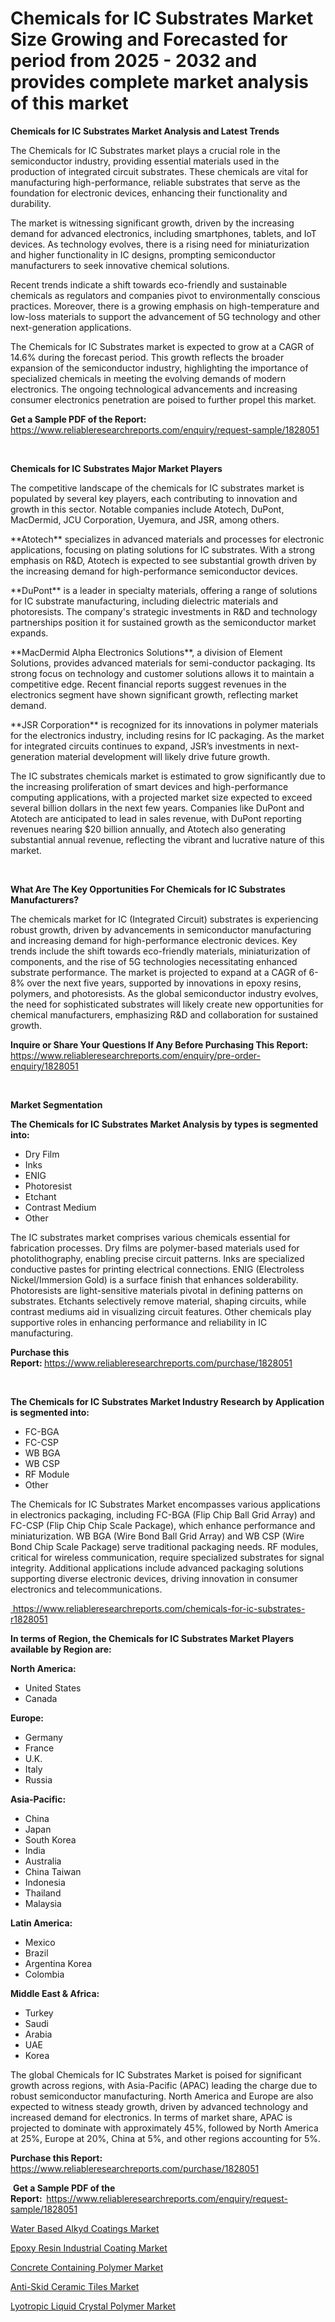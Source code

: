 <p><h1>Chemicals for IC Substrates Market Size Growing and Forecasted for period from 2025 - 2032 and provides complete market analysis of this market</h1></p><p><strong>Chemicals for IC Substrates Market Analysis and Latest Trends</strong></p>
<p><p>The Chemicals for IC Substrates market plays a crucial role in the semiconductor industry, providing essential materials used in the production of integrated circuit substrates. These chemicals are vital for manufacturing high-performance, reliable substrates that serve as the foundation for electronic devices, enhancing their functionality and durability.</p><p>The market is witnessing significant growth, driven by the increasing demand for advanced electronics, including smartphones, tablets, and IoT devices. As technology evolves, there is a rising need for miniaturization and higher functionality in IC designs, prompting semiconductor manufacturers to seek innovative chemical solutions.</p><p>Recent trends indicate a shift towards eco-friendly and sustainable chemicals as regulators and companies pivot to environmentally conscious practices. Moreover, there is a growing emphasis on high-temperature and low-loss materials to support the advancement of 5G technology and other next-generation applications.</p><p>The Chemicals for IC Substrates market is expected to grow at a CAGR of 14.6% during the forecast period. This growth reflects the broader expansion of the semiconductor industry, highlighting the importance of specialized chemicals in meeting the evolving demands of modern electronics. The ongoing technological advancements and increasing consumer electronics penetration are poised to further propel this market.</p></p>
<p><strong>Get a Sample PDF of the Report:&nbsp;</strong> <a href="https://www.reliableresearchreports.com/enquiry/request-sample/1828051?utm_campaign=9&utm_medium=2&utm_source=Github&utm_content=ia&utm_term=03042025&utm_id=chemicals-for-ic-substrates">https://www.reliableresearchreports.com/enquiry/request-sample/1828051</a></p>
<p>&nbsp;</p>
<p><strong>Chemicals for IC Substrates Major Market Players</strong></p>
<p><p>The competitive landscape of the chemicals for IC substrates market is populated by several key players, each contributing to innovation and growth in this sector. Notable companies include Atotech, DuPont, MacDermid, JCU Corporation, Uyemura, and JSR, among others.</p><p>**Atotech** specializes in advanced materials and processes for electronic applications, focusing on plating solutions for IC substrates. With a strong emphasis on R&D, Atotech is expected to see substantial growth driven by the increasing demand for high-performance semiconductor devices.</p><p>**DuPont** is a leader in specialty materials, offering a range of solutions for IC substrate manufacturing, including dielectric materials and photoresists. The company's strategic investments in R&D and technology partnerships position it for sustained growth as the semiconductor market expands. </p><p>**MacDermid Alpha Electronics Solutions**, a division of Element Solutions, provides advanced materials for semi-conductor packaging. Its strong focus on technology and customer solutions allows it to maintain a competitive edge. Recent financial reports suggest revenues in the electronics segment have shown significant growth, reflecting market demand.</p><p>**JSR Corporation** is recognized for its innovations in polymer materials for the electronics industry, including resins for IC packaging. As the market for integrated circuits continues to expand, JSR’s investments in next-generation material development will likely drive future growth.</p><p>The IC substrates chemicals market is estimated to grow significantly due to the increasing proliferation of smart devices and high-performance computing applications, with a projected market size expected to exceed several billion dollars in the next few years. Companies like DuPont and Atotech are anticipated to lead in sales revenue, with DuPont reporting revenues nearing $20 billion annually, and Atotech also generating substantial annual revenue, reflecting the vibrant and lucrative nature of this market.</p></p>
<p>&nbsp;</p>
<p><strong>What Are The Key Opportunities For Chemicals for IC Substrates Manufacturers?</strong></p>
<p><p>The chemicals market for IC (Integrated Circuit) substrates is experiencing robust growth, driven by advancements in semiconductor manufacturing and increasing demand for high-performance electronic devices. Key trends include the shift towards eco-friendly materials, miniaturization of components, and the rise of 5G technologies necessitating enhanced substrate performance. The market is projected to expand at a CAGR of 6-8% over the next five years, supported by innovations in epoxy resins, polymers, and photoresists. As the global semiconductor industry evolves, the need for sophisticated substrates will likely create new opportunities for chemical manufacturers, emphasizing R&D and collaboration for sustained growth.</p></p>
<p><strong>Inquire or Share Your Questions If Any Before Purchasing This Report:</strong> <a href="https://www.reliableresearchreports.com/enquiry/pre-order-enquiry/1828051?utm_campaign=9&utm_medium=2&utm_source=Github&utm_content=ia&utm_term=03042025&utm_id=chemicals-for-ic-substrates">https://www.reliableresearchreports.com/enquiry/pre-order-enquiry/1828051</a></p>
<p>&nbsp;</p>
<p><strong>Market Segmentation</strong></p>
<p><strong>The Chemicals for IC Substrates Market Analysis by types is segmented into:</strong></p>
<p><ul><li>Dry Film</li><li>Inks</li><li>ENIG</li><li>Photoresist</li><li>Etchant</li><li>Contrast Medium</li><li>Other</li></ul></p>
<p><p>The IC substrates market comprises various chemicals essential for fabrication processes. Dry films are polymer-based materials used for photolithography, enabling precise circuit patterns. Inks are specialized conductive pastes for printing electrical connections. ENIG (Electroless Nickel/Immersion Gold) is a surface finish that enhances solderability. Photoresists are light-sensitive materials pivotal in defining patterns on substrates. Etchants selectively remove material, shaping circuits, while contrast mediums aid in visualizing circuit features. Other chemicals play supportive roles in enhancing performance and reliability in IC manufacturing.</p></p>
<p><strong>Purchase this Report:&nbsp;</strong><a href="https://www.reliableresearchreports.com/purchase/1828051?utm_campaign=9&utm_medium=2&utm_source=Github&utm_content=ia&utm_term=03042025&utm_id=chemicals-for-ic-substrates">https://www.reliableresearchreports.com/purchase/1828051</a></p>
<p>&nbsp;</p>
<p><strong>The Chemicals for IC Substrates Market Industry Research by Application is segmented into:</strong></p>
<p><ul><li>FC-BGA</li><li>FC-CSP</li><li>WB BGA</li><li>WB CSP</li><li>RF Module</li><li>Other</li></ul></p>
<p><p>The Chemicals for IC Substrates Market encompasses various applications in electronics packaging, including FC-BGA (Flip Chip Ball Grid Array) and FC-CSP (Flip Chip Chip Scale Package), which enhance performance and miniaturization. WB BGA (Wire Bond Ball Grid Array) and WB CSP (Wire Bond Chip Scale Package) serve traditional packaging needs. RF modules, critical for wireless communication, require specialized substrates for signal integrity. Additional applications include advanced packaging solutions supporting diverse electronic devices, driving innovation in consumer electronics and telecommunications.</p></p>
<p><a href="https://www.reliableresearchreports.com/chemicals-for-ic-substrates-r1828051?utm_campaign=9&utm_medium=2&utm_source=Github&utm_content=ia&utm_term=03042025&utm_id=chemicals-for-ic-substrates">&nbsp;https://www.reliableresearchreports.com/chemicals-for-ic-substrates-r1828051</a></p>
<p><strong>In terms of Region, the Chemicals for IC Substrates Market Players available by Region are:</strong></p>
<p>
    <p> <strong> North America: </strong>
        <ul>
            <li>United States</li>
            <li>Canada</li>
        </ul>
        </p> 
    <p> <strong> Europe: </strong>
        <ul>
            <li>Germany</li>
            <li>France</li>
            <li>U.K.</li>
            <li>Italy</li>
            <li>Russia</li>
        </ul>
        </p> 
    <p> <strong> Asia-Pacific: </strong>
        <ul>
            <li>China</li>
            <li>Japan</li>
            <li>South Korea</li>
            <li>India</li>
            <li>Australia</li>
            <li>China Taiwan</li>
            <li>Indonesia</li>
            <li>Thailand</li>
            <li>Malaysia</li>
        </ul>
        </p> 
    <p> <strong> Latin America: </strong>
        <ul>
            <li>Mexico</li>
            <li>Brazil</li>
            <li>Argentina Korea</li>
            <li>Colombia</li>
        </ul>
        </p> 
    <p> <strong> Middle East & Africa: </strong>
        <ul>
            <li>Turkey</li>
            <li>Saudi</li>
            <li>Arabia</li>
            <li>UAE</li>
            <li>Korea</li>
        </ul>
    </p>
    </p>
<p><p>The global Chemicals for IC Substrates Market is poised for significant growth across regions, with Asia-Pacific (APAC) leading the charge due to robust semiconductor manufacturing. North America and Europe are also expected to witness steady growth, driven by advanced technology and increased demand for electronics. In terms of market share, APAC is projected to dominate with approximately 45%, followed by North America at 25%, Europe at 20%, China at 5%, and other regions accounting for 5%.</p></p>
<p><strong>Purchase this Report: </strong><a href="https://www.reliableresearchreports.com/purchase/1828051?utm_campaign=9&utm_medium=2&utm_source=Github&utm_content=ia&utm_term=03042025&utm_id=chemicals-for-ic-substrates">https://www.reliableresearchreports.com/purchase/1828051</a></p>
<p>&nbsp;<strong>Get a Sample PDF of the Report:&nbsp;&nbsp;</strong><a href="https://www.reliableresearchreports.com/enquiry/request-sample/1828051?utm_campaign=9&utm_medium=2&utm_source=Github&utm_content=ia&utm_term=03042025&utm_id=chemicals-for-ic-substrates">https://www.reliableresearchreports.com/enquiry/request-sample/1828051</a></p>
<p><strong></strong></p>
<p><p><a href="https://github.com/lemiranajd/Market-Research-Report-List-1/blob/main/water-based-alkyd-coatings-market.md?utm_campaign=9&utm_medium=2&utm_source=Github&utm_content=ia&utm_term=03042025&utm_id=chemicals-for-ic-substrates">Water Based Alkyd Coatings Market</a></p><p><a href="https://github.com/forgazerbyjt/Market-Research-Report-List-1/blob/main/epoxy-resin-industrial-coating-market.md?utm_campaign=9&utm_medium=2&utm_source=Github&utm_content=ia&utm_term=03042025&utm_id=chemicals-for-ic-substrates">Epoxy Resin Industrial Coating Market</a></p><p><a href="https://github.com/ogbadujonito22/Market-Research-Report-List-1/blob/main/concrete-containing-polymer-market.md?utm_campaign=9&utm_medium=2&utm_source=Github&utm_content=ia&utm_term=03042025&utm_id=chemicals-for-ic-substrates">Concrete Containing Polymer Market</a></p><p><a href="https://github.com/dovbusmrking/Market-Research-Report-List-1/blob/main/anti-skid-ceramic-tiles-market.md?utm_campaign=9&utm_medium=2&utm_source=Github&utm_content=ia&utm_term=03042025&utm_id=chemicals-for-ic-substrates">Anti-Skid Ceramic Tiles Market</a></p><p><a href="https://github.com/pichuaadh0/Market-Research-Report-List-1/blob/main/lyotropic-liquid-crystal-polymer-market.md?utm_campaign=9&utm_medium=2&utm_source=Github&utm_content=ia&utm_term=03042025&utm_id=chemicals-for-ic-substrates">Lyotropic Liquid Crystal Polymer Market</a></p></p>